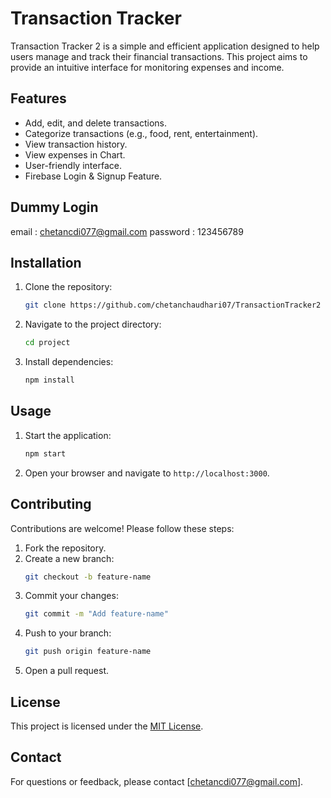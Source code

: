 # Transaction Tracker 

Transaction Tracker 2 is a simple and efficient application designed to help users manage and track their financial transactions. This project aims to provide an intuitive interface for monitoring expenses and income.

## Features

- Add, edit, and delete transactions.
- Categorize transactions (e.g., food, rent, entertainment).
- View transaction history.
- View expenses in Chart.
- User-friendly interface.
- Firebase Login & Signup Feature.

## Dummy Login 
email : chetancdi077@gmail.com
password : 123456789

## Installation

1. Clone the repository:
    ```bash
    git clone https://github.com/chetanchaudhari07/TransactionTracker2
    ```
2. Navigate to the project directory:
    ```bash
    cd project
    ```
3. Install dependencies:
    ```bash
    npm install
    ```

## Usage

1. Start the application:
    ```bash
    npm start
    ```
2. Open your browser and navigate to `http://localhost:3000`.

## Contributing

Contributions are welcome! Please follow these steps:

1. Fork the repository.
2. Create a new branch:
    ```bash
    git checkout -b feature-name
    ```
3. Commit your changes:
    ```bash
    git commit -m "Add feature-name"
    ```
4. Push to your branch:
    ```bash
    git push origin feature-name
    ```
5. Open a pull request.

## License

This project is licensed under the [MIT License](LICENSE).

## Contact

For questions or feedback, please contact [chetancdi077@gmail.com].
